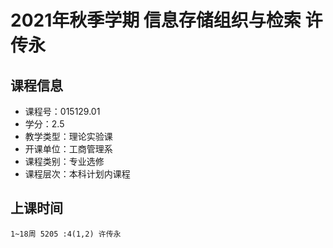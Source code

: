 # 2021年秋季学期 信息存储组织与检索 许传永






## 课程信息

- 课程号：015129.01
- 学分：2.5
- 教学类型：理论实验课
- 开课单位：工商管理系
- 课程类别：专业选修
- 课程层次：本科计划内课程

## 上课时间

```
1~18周 5205 :4(1,2) 许传永
```

